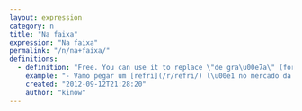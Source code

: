 ```yaml
---
layout: expression
category: n
title: "Na faixa"
expression: "Na faixa"
permalink: "/n/na+faixa/"
definitions:
  - definition: "Free. You can use it to replace \"de gra\u00e7a\" (for free), in an expression."
    example: "- Vamo pegar um [refri](/r/refri/) l\u00e1 no mercado da esquina?\n- Claro! Ouvi dizer que ele est\u00e1 dando refri na faixa!"
    created: "2012-09-12T21:28:20"
    author: "kinow"
---
```

